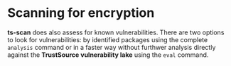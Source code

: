# Scanning for encryption

**ts-scan** does also assess for known vulnerabilities. There are two options to look for vulnerabilities: by identified packages using the complete `analysis` command or in a faster way without furthwer analysis directly against the **TrustSource vulnerability lake** using the `eval` command.

